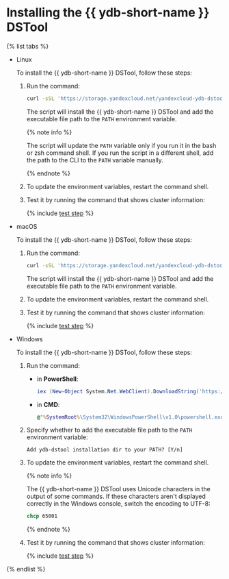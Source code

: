 # Installing the {{ ydb-short-name }} DSTool

<!-- markdownlint-disable blanks-around-fences -->

{% list tabs %}

- Linux

    To install the {{ ydb-short-name }} DSTool, follow these steps:

    1. Run the command:

        ```bash
        curl -sSL 'https://storage.yandexcloud.net/yandexcloud-ydb-dstool/install.sh' | bash
        ```

        The script will install the {{ ydb-short-name }} DSTool and add the executable file path to the `PATH` environment variable.

        {% note info %}

        The script will update the `PATH` variable only if you run it in the bash or zsh command shell. If you run the script in a different shell, add the path to the CLI to the `PATH` variable manually.

        {% endnote %}

    1. To update the environment variables, restart the command shell.

    1. Test it by running the command that shows cluster information:

        {% include [test step](./_includes/test.md) %}

- macOS

    To install the {{ ydb-short-name }} DSTool, follow these steps:

    1. Run the command:

        ```bash
        curl -sSL 'https://storage.yandexcloud.net/yandexcloud-ydb-dstool/install.sh' | bash
        ```

        The script will install the {{ ydb-short-name }} DSTool and add the executable file path to the `PATH` environment variable.

    1. To update the environment variables, restart the command shell.

    1. Test it by running the command that shows cluster information:

        {% include [test step](./_includes/test.md) %}

- Windows

    To install the {{ ydb-short-name }} DSTool, follow these steps:

    1. Run the command:

        - in **PowerShell**:

            ```powershell
            iex (New-Object System.Net.WebClient).DownloadString('https://storage.yandexcloud.net/yandexcloud-ydb-dstool/install.ps1')
            ```

        - in **CMD**:

            ```cmd
            @"%SystemRoot%\System32\WindowsPowerShell\v1.0\powershell.exe" -Command "iex ((New-Object System.Net.WebClient).DownloadString('https://storage.yandexcloud.net/yandexcloud-ydb-dstool/install.ps1'))"
            ```

    1. Specify whether to add the executable file path to the `PATH` environment variable:

        ```text
        Add ydb-dstool installation dir to your PATH? [Y/n]
        ```

    1. To update the environment variables, restart the command shell.

        {% note info %}

        The {{ ydb-short-name }} DSTool uses Unicode characters in the output of some commands. If these characters aren't displayed correctly in the Windows console, switch the encoding to UTF-8:

        ```cmd
        chcp 65001
        ```

        {% endnote %}

    1. Test it by running the command that shows cluster information:

        {% include [test step](./_includes/test.md) %}

{% endlist %}
